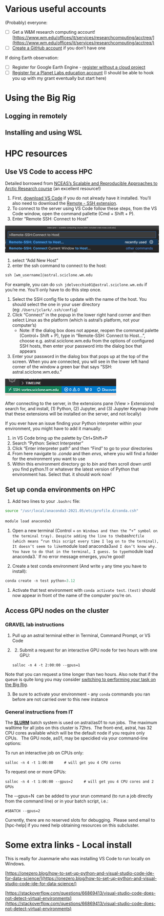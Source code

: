 # Various useful accounts

(Probably) everyone:
- [ ]  Get a W&M research computing account! [https://www.wm.edu/offices/it/services/researchcomputing/acctreq/](https://www.wm.edu/offices/it/services/researchcomputing/acctreq/)
- [ ]  [Create a GitHub account](https://github.com/join) if you don’t have one

If doing Earth observation:
- [ ]  Register for Google Earth Engine - [register without a cloud project](https://code.earthengine.google.com/register)
- [ ]  [Register for a Planet Labs education account](https://www.planet.com/markets/education-and-research/#apply-now) (I should be able to hook you up with my grant eventually but start here)

# Using the Big Rig

## Logging in remotely 

## Installing and using WSL 

# HPC resources
## Use VS Code to access HPC

Detailed borrowed from [NCEAS’s Scalable and Reproducible Approaches to Arctic Research course](https://learning.nceas.ucsb.edu/2023-03-arctic/#setting-up) (an excellent resource!)

1. First, [download VS Code](https://code.visualstudio.com/) if you do not already have it installed. You’ll also need to download the [Remote - SSH extension](https://marketplace.visualstudio.com/items?itemName=ms-vscode-remote.vscode-remote-extensionpack).
2. To connect to the server using VS Code follow these steps, from the VS Code window, open the command pallette (Cmd + Shift + P).
3. Enter “Remote SSH: Connect to Host”

![Untitled](Untitled.png)

1. select “Add New Host”
2. enter the ssh command to connect to the host:

```python
ssh [wm_username]@astral.sciclone.wm.edu
```

For example, you can do `ssh jdelvecchio01@astral.sciclone.wm.edu` if you’re me. You’ll only have to do this step once.

1. Select the SSH config file to update with the name of the host. You should select the one in your user directory (eg: `/Users/jclark/.ssh/config`)
2. Click “Connect” in the popup in the lower right hand corner and then select Linux as the platform (which is astral’s platform, not your computer’s) 
    - Note: If the dialog box does not appear, reopen the command palette (Control+ Shift + P), type in “Remote-SSH: Connect to Host…”, choose e.g. astral.sciclone.wm.edu from the options of configured SSH hosts, then enter your password into the dialog box that appears
3. Enter your password in the dialog box that pops up at the top of the screen. When you are connected, you will see in the lower left hand corner of the window a green bar that says “SSH: astral.sciclone.wm.edu.”

![Untitled](Untitled%201.png)

After connecting to the server, in the extensions pane (View > Extensions) search for, and install, (1) Python, (2) Jupyter, and (3) Jupyter Keymap (note that these extensions will be installed on the server, and not locally)

If you ever have an issue finding your Python interpreter within your environment, you might have to add it manually:

1. in VS Code bring up the palette by Ctrl+Shift+P
2. Search “Python: Select Interpreter”
3. Click “Enter interpreter path” and then “Find” to go to your directories
4. From here navigate to .*conda* and then *envs*, where you will find a folder for the environment you want to use
5. Within this environment directory go to *bin* and then scroll down until you find python.11 or whatever the latest version of Python that environment has. Select that. it should work now!

## Set up conda environments on HPC

1. Add two lines to your `.bashrc` file:

```bash
source "/usr/local/anaconda3-2021.05/etc/profile.d/conda.csh"

module load anaconda3
```

1. Open a new terminal (Control + ` on Windows and then the “+” symbol on the terminal tray). Despite adding the line to the `bashrc` file (which means “run this script every time I log on to the terminal), It doesn’t seem to like `module load anaconda3` and I don’t know why. You have to do that in the terminal, I guess. So type `module load anaconda3.`  If no error message emerges, you’re good!

1. Create a test conda environment (And write `y` any time you have to install):

```python
conda create -n test python=3.12
```

1. Activate that test environment with `conda activate test`. `(test)` should now appear in front of the name of the computer you’re on.

## Access GPU nodes on the cluster

### GRAVEL lab instructions

1. Pull up an astral terminal either in Terminal, Command Prompt, or VS Code

2. 2. Submit a request for an interactive GPU node for two hours with one GPU:
    
    `salloc -n 4 -t 2:00:00 --gpus=1`

Note that you can request a time longer than two hours. Also note that if the queue is quite long you may consider [switching to performing your task on the Big Rig](#-Using-the-Big-Rig). 

3. Be sure to activate your environment - any `conda` commands you ran before are not carried over to this new instance

### General instructions from IT

The [**SLURM**](https://www.wm.edu/offices/it/services/researchcomputing/using/jobsslurm/index.php) batch system is used on astral/as01 to run jobs.  The maximum walltime for all jobs on this cluster is 72hrs.  The front-end, astral, has 32 CPU cores available which will be the default node if you require only CPUs.   The GPU node, as01, may be specidied via your command-line options:

To run an interactive job on CPUs only:

`salloc -n 4 -t 1:00:00     # will get you 4 CPU cores`

To request one or more GPUs:

`salloc -n 4 -t 1:00:00 --gpus=2     # will get you 4 CPU cores and 2 GPUs`

The --gpus=N  can be added to your srun command (to run a job directly from the command line) or in your batch script, i.e.:

`#SBATCH --gpus=2`

Currently, there are no reserved slots for debugging.  Please send email to [hpc-help] if you need help obtaining resources on this subcluster.

# Some extra links - Local install

This is really for Joanmarie who was installing VS Code to run locally on Windows. 

[https://onezero.blog/how-to-set-up-python-and-visual-studio-code-ide-for-data-science/](https://onezero.blog/how-to-set-up-python-and-visual-studio-code-ide-for-data-science/)

[https://stackoverflow.com/questions/66869413/visual-studio-code-does-not-detect-virtual-environments](https://stackoverflow.com/questions/66869413/visual-studio-code-does-not-detect-virtual-environments)